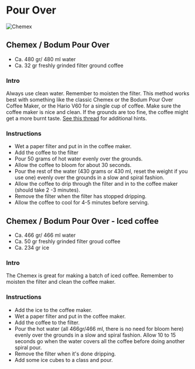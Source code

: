 # Pour Over

![Chemex](https://cdn.rawgit.com/andmos/Coffee/master/img/Chemex.svg)

## Chemex / Bodum Pour Over

* Ca. 480 gr/ 480 ml water
* Ca. 32 gr freshly grinded filter ground coffee

### Intro

Always use clean water. Remember to moisten the filter. This method works best with something like the classic Chemex or the Bodum Pour Over Coffee Maker, or the Hario V60 for a single cup of coffee.
Make sure the coffee maker is nice and clean.
If the grounds are too fine, the coffee might get a more burnt taste. [See this thread](https://www.reddit.com/r/Coffee/comments/abjaau/chemex_grinds_now_looking_muddy_whats_going_wrong/) for additional hints.

### Instructions

* Wet a paper filter and put in in the coffee maker.
* Add the coffee to the filter
* Pour 50 grams of hot water evenly over the grounds.
* Allow the coffee to bloom for about 30 seconds.
* Pour the rest of the water (430 grams or 430 ml, reset the weight if you use one) evenly over the grounds in a slow and spiral fashion.
* Allow the coffee to drip through the filter and in to the coffee maker (should take 2 -3 minutes).
* Remove the filter when the filter has stopped dripping.
* Allow the coffee to cool for 4-5 minutes before serving.

## Chemex / Bodum Pour Over - Iced coffee

* Ca. 466 gr/ 466 ml water
* Ca. 50 gr freshly grinded filter groud coffee
* Ca. 234 gr ice

### Intro

The Chemex is great for making a batch of iced coffee. Remember to moisten the filter and clean the coffee maker.

### Instructions

* Add the ice to the coffee maker.
* Wet a paper filter and put in the coffee maker.
* Add the coffee to the filter.
* Pour the hot water (all 466gr/466 ml, there is no need for bloom here) evenly over the grounds in a slow and spiral fashion. Allow 10 to 15 seconds go when the water covers all the coffee before doing another spiral pour.
* Remove the filter when it's done dripping.
* Add some ice cubes to a class and pour.